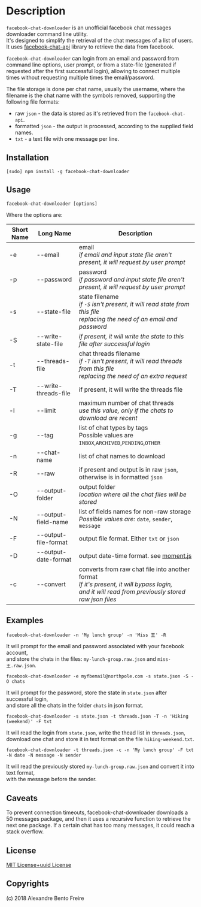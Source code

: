 # Description

`facebook-chat-downloader` is an unofficial facebook chat messages downloader command line utility.  
It's designed to simplify the retrieval of the chat messages of a list of users.  
It uses [facebook-chat-api](https://www.npmjs.com/package/facebook-chat-api) library to retrieve the data from facebook.
  
`facebook-chat-downloader` can login from an email and password from command line options, user prompt,
or from a state-file (generated if requested after the first successful login),
allowing to connect multiple times without requesting multiple times the email/password.

The file storage is done per chat name, usually the username, where the filename is the chat name with the symbols removed,
supporting the following file formats:

- raw `json` - the data is stored as it's retrieved from the `facebook-chat-api`.
- formatted `json` - the output is processed, according to the supplied field names.
- `txt` - a text file with one message per line.

## Installation

`[sudo] npm install -g facebook-chat-downloader`

## Usage

`facebook-chat-downloader [options]`
  
Where the options are:  

| Short Name  | Long Name | Description |  
| ------------- | ------------- |------------- |  
|-e|--email|email<br><i>if email and input state file aren't present, it will request by user prompt</i>|
|-p|--password|password<br><i>if password and input state file aren't present, it will request by user prompt</i>|
|-s|--state-file|state filename<br><i>if `-S` isn't present, it will read state from this file<br>replacing the need of an email and password</i>|
|-S|--write-state-file|<i>if present, it will write the state to this file after successful login</i>|
|-t|--threads-file|chat threads filename<br><i>if `-T` isn't present, it will read threads from this file<br>replacing the need of an extra request</i>|
|-T|--write-threads-file|if present, it will write the threads file|
|-l|--limit|maximum number of chat threads<br><i>use this value, only if the chats to download are recent</i>|
|-g|--tag|list of chat types by tags<br>Possible values are `INBOX`,`ARCHIVED`,`PENDING`,`OTHER`|
|-n|--chat-name|list of chat names to download|
|-R|--raw|if present and output is in raw `json`, otherwise is in formatted `json`|
|-O|--output-folder|output folder<br><i>location where all the chat files will be stored</i>|
|-N|--output-field-name|list of fields names for non-raw storage<br><i>Possible values are:</i> `date`, `sender`, `message`|
|-F|--output-file-format|output file format. Either `txt` or `json`|
|-D|--output-date-format|output date-time format. see [moment.js](https://www.npmjs.com/package/moment)|
|-c|--convert|converts from raw chat file into another format<br><i>If it's present, it will bypass login,<br>and it will read from previously stored raw json files</i>|

## Examples

`facebook-chat-downloader -n 'My lunch group' -n 'Miss 王' -R`
  
It will prompt for the email and password associated with your facebook account,  
and store the chats in the files: `my-lunch-group.raw.json` and `miss-王.raw.json`.
  
`facebook-chat-downloader -e myfbemail@northpole.com -s state.json -S -O chats`
  
It will prompt for the password, store the state in `state.json` after successful login,  
and store all the chats in the folder `chats` in json format.
  
`facebook-chat-downloader -s state.json -t threads.json -T -n 'Hiking (weekend)' -F txt`
  
It will read the login from `state.json`, write the thead list in `threads.json`,  
download one chat and store it in text format on the file `hiking-weekend.txt`.
  
`facebook-chat-downloader -t threads.json -c -n 'My lunch group' -F txt -N date -N message -N sender`
  
It will read the previously stored `my-lunch-group.raw.json` and convert it into text format,  
with the message before the sender.

## Caveats

To prevent connection timeouts, facebook-chat-downloader downloads a 50 messages package,
and then it uses a recursive function to retrieve the next one package.
If a certain chat has too many messages, it could reach a stack overflow.

## License

[MIT License+uuid License](https://github.com/a-bentofreire/uuid-licenses/blob/master/MIT-uuid-license.md)

## Copyrights

(c) 2018 Alexandre Bento Freire
